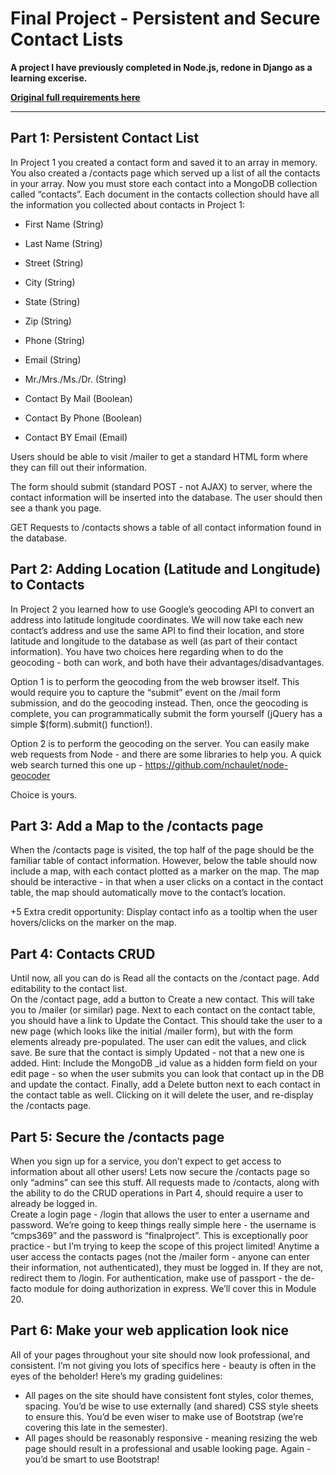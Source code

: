 # Final Project - Persistent and Secure Contact Lists
**A project I have previously completed in Node.js, redone in Django as a learning excerise.**

[**Original full requirements here**](https://docs.google.com/document/d/1lfnxI3C_44m9MwZaBxAtfBb9w6jciJvoIsSQw40mXvg/pub)

* * *

## Part 1:   Persistent Contact List

In Project 1 you created a contact form and saved it to an array in memory.  You also created a /contacts page which served up a list of all the contacts in your array.  Now you must store each contact into a MongoDB collection called “contacts”.  Each document in the contacts collection should have all the information you collected about contacts in Project 1:

- First Name                 (String)

- Last Name                 (String)

- Street                         (String)

- City                         (String)

- State                         (String)

- Zip                         (String)

- Phone                         (String)

- Email                         (String)

- Mr./Mrs./Ms./Dr.         (String)

- Contact By Mail        (Boolean)

- Contact By Phone        (Boolean)

- Contact BY Email         (Email)

Users should be able to visit /mailer to get a standard HTML form where they can fill out their information.

The form should submit (standard POST - not AJAX) to server, where the contact information will be inserted into the database.  The user should then see a thank you page.

GET Requests to /contacts shows a table of all contact information found in the database.

## Part 2:        Adding Location (Latitude and Longitude) to Contacts  

In Project 2 you learned how to use Google’s geocoding API to convert an address into latitude longitude coordinates.  We will now take each new contact’s address and use the same API to find their location, and store latitude and longitude to the database as well (as part of their contact information).
You have two choices here regarding when to do the geocoding - both can work, and both have their advantages/disadvantages.  

Option 1 is to perform the geocoding from the web browser itself.  This would require you to capture the “submit” event on the /mail form submission, and do the geocoding instead.  Then, once the geocoding is complete, you can programmatically submit the form yourself (jQuery has a simple $(form).submit() function!).

Option 2 is to perform the geocoding on the server.  You can easily make web requests from Node - and there are some libraries to help you.  A quick web search turned this one up - https://github.com/nchaulet/node-geocoder

Choice is yours.

## Part 3:  Add a Map to the /contacts page  

When the /contacts page is visited, the top half of the page should be the familiar table of contact information.  However, below the table should now include a map, with each contact plotted as a marker on the map.  The map should be interactive - in that when a user clicks on a contact in the contact table, the map should automatically move to the contact’s location.

+5 Extra credit opportunity:  Display contact info as a tooltip when the user hovers/clicks on the marker on the map.

## Part 4:  Contacts CRUD        

Until now, all you can do is Read all the contacts on the /contact page.  Add editability to the contact list.  
On the /contact page, add a button to Create a new contact.  This will take you to /mailer (or similar) page.
Next to each contact on the contact table, you should have a link to Update the Contact.  This should take the user to a new page (which looks like the initial /mailer form), but with the form elements already pre-populated. The user can edit the values, and click save.  Be sure that the contact is simply Updated - not that a new one is added.
Hint:  Include the MongoDB _id value as a hidden form field on your edit page - so when the user submits you can look that contact up in the DB and update the contact.
Finally, add a Delete button next to each contact in the contact table as well.    Clicking on it will delete the user, and re-display the /contacts page.

## Part 5:  Secure the /contacts page  

When you sign up for a service, you don’t expect to get access to information about all other users!  Lets now secure the /contacts page so only “admins” can see this stuff.  All requests made to /contacts, along with the ability to do the CRUD operations in Part 4, should require a user to already be logged in.  
Create a login page - /login that allows the user to enter a username and password.  We’re going to keep things really simple here - the username is “cmps369” and the password is “finalproject”.  This is exceptionally poor practice - but I’m trying to keep the scope of this project limited!
Anytime a user access the contacts pages (not the /mailer form - anyone can enter their information, not authenticated), they must be logged in.  If they are not, redirect them to /login.
For authentication, make use of passport - the de-facto module for doing authorization in express.  We’ll cover this in Module 20.

## Part 6:  Make your web application look nice

All of your pages throughout your site should now look professional, and consistent.  I’m not giving you lots of specifics here - beauty is often in the eyes of the beholder!  Here’s my grading guidelines:

- All pages on the site should have consistent font styles, color themes, spacing.  You’d be wise to use externally (and shared) CSS style sheets to ensure this.  You’d be even wiser to make use of Bootstrap (we’re covering this late in the semester).
- All pages should be reasonably responsive - meaning resizing the web page should result in a professional and usable looking page.  Again - you’d be smart to use Bootstrap!